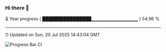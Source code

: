 ### Hi there 👋

⏳ Year progress { ████████████████▁▁▁▁▁▁▁▁▁▁▁▁▁▁ } 54.96 %

---

⏰ Updated on Sun, 20 Jul 2025 14:43:04 GMT

![Progress Bar CI](https://github.com/IshwaranRudhara/GIT-ACTION/workflows/Progress%20Bar%20CI/badge.svg)
